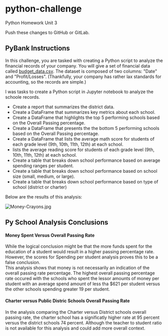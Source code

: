 # python-challenge
Python Homework Unit 3

Push these changes to GitHub or GitLab.
## PyBank Instructions

In this challenge, you are tasked with creating a Python script to analyze the financial records of your company. You will give a set of financial data called [budget_data.csv](PyBank/Resources/budget_data.csv). The dataset is composed of two columns: "Date" and "Profit/Losses". (Thankfully, your company has rather lax standards for accounting, so the records are simple.)

I was tasks to create a Python script in Jupyter notebook to analyze the schoole records.
* Create a report that summarizes the district data.  
* Create a DataFrame that summarizes key metrics about each school.
* Create a DataFrame that highlights the top 5 performing schools based on the Overall Passing percentage.
* Create a DataFrame that presents the the bottom 5 performing schools based on the Overall Passing percentage.
* Create a DataFrame that lists the average math score for students of each grade level (9th, 10th, 11th, 12th) at each school.
* lists the average reading score for students of each grade level (9th, 10th, 11th, 12th) at each school.
* Create a table that breaks down school performance based on average spending ranges per student.
* Create a table that breaks down school performance based on school size (small, medium, or large).
* Create a table that breaks down school performance based on type of school (district or charter)

Below are the results of this analysis:

![Money-Crayons.jpg](attachment:Money-Crayons.jpg)

## Py School Analysis Conclusions
#### Money Spent Versus Overall Passing Rate<br>
While the logical conclusion might be that the more funds spent for the education of a student would result in a higher passing percentage rate.  However, the scores for Spending per student analysis proves this to be a false conclusion.<br>  This analysis shows that money is not necessarily an indication of the overall passing rate percentage.  The highest overall passing percentage rate occured with the schools who spent the lessor amounts of money per student with an average spend amount of less tha $621 per student versus the other schools spending greater 19 per student.


#### Charter versus Public Distric Schools Overall Passing Rate<br>
In the analysis comparing the Charter versus District schools overall passing rate, the charter school has a significatly higher rate at 95 percent versus the district schools 74 percent. Although the teacher to student ratio is not available for this analysis and could add more overall context.

